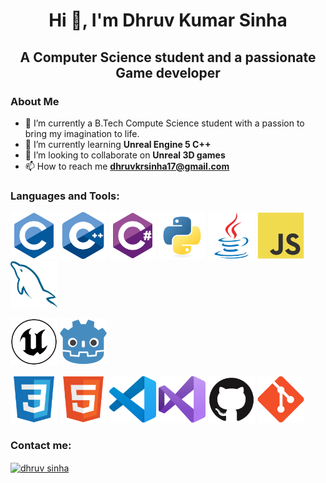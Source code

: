 <h1 align="center">Hi 👋, I'm Dhruv Kumar Sinha</h1>
<h2 align="center">A Computer Science student and a passionate Game developer</h2>
<h3 align="left">About Me</h3>

- 🔭 I’m currently a B.Tech Compute Science student with a passion to bring my imagination to life.
- 🌱 I’m currently learning **Unreal Engine 5 C++**
- 👯 I’m looking to collaborate on **Unreal 3D games**
- 📫 How to reach me **dhruvkrsinha17@gmail.com**

<h3 align="left">Languages and Tools:</h3>
<div display="flex" > <img src="https://github.com/devicons/devicon/blob/master/icons/c/c-original.svg" alt="MongoDB" width="75" height="75"/> <img src="https://github.com/devicons/devicon/blob/master/icons/cplusplus/cplusplus-original.svg" alt="Express.js" width="75" height="75"/> <img src="https://github.com/devicons/devicon/blob/master/icons/csharp/csharp-original.svg" alt="MongoDB" width="75" height="75"/> <img src="https://github.com/devicons/devicon/blob/master/icons/python/python-original.svg" alt="React.js" width="75" height="75"/> <img src="https://github.com/devicons/devicon/blob/master/icons/java/java-original.svg" alt="Node.js" width="75" height="75"/> <img src="https://github.com/devicons/devicon/blob/master/icons/javascript/javascript-original.svg" alt="HTML5" width="75" height="75"/> <img src="https://github.com/devicons/devicon/blob/master/icons/mysql/mysql-original.svg" alt="CSS3" width="75" height="75"/> 

<img src="https://github.com/devicons/devicon/blob/master/icons/unrealengine/unrealengine-original.svg" alt="Java" width="75" height="75"/> <img src="https://github.com/devicons/devicon/blob/master/icons/godot/godot-original.svg" alt="Python" width="75" height="75"/>

<img src="https://github.com/devicons/devicon/blob/master/icons/css3/css3-original.svg" alt="Git" width="75" height="75"/> <img src="https://github.com/devicons/devicon/blob/master/icons/html5/html5-original.svg" alt="GitHub" width="75" height="75"/> <img src="https://github.com/devicons/devicon/blob/master/icons/vscode/vscode-original.svg" alt="VS Code" width="75" height="75"/> <img src="https://github.com/devicons/devicon/blob/master/icons/visualstudio/visualstudio-original.svg" alt="Canva" width="75" height="75"/> <img src="https://github.com/devicons/devicon/blob/master/icons/github/github-original.svg" alt="C" width="75" height="75"/> <img src="https://github.com/devicons/devicon/blob/master/icons/git/git-original.svg" alt="C++" width="75" height="75"/> </div>

<h3 align="left">Contact me:</h3>
<p align="left">
<a href="https://www.linkedin.com/in/dhruv-sinha-986251241/" target="blank"><img align="center" src="https://raw.githubusercontent.com/rahuldkjain/github-profile-readme-generator/master/src/images/icons/Social/linked-in-alt.svg" alt="dhruv sinha" height="30" width="40" /></a>
</p>
